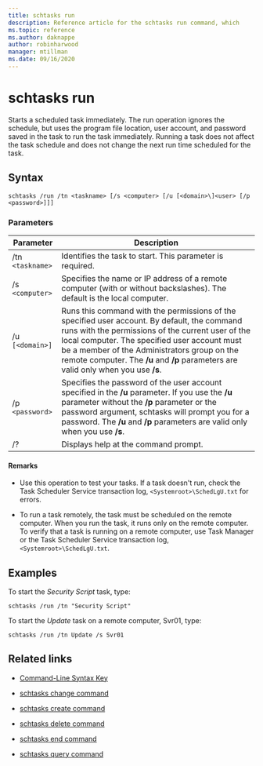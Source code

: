 ```yaml
---
title: schtasks run
description: Reference article for the schtasks run command, which
ms.topic: reference
ms.author: daknappe
author: robinharwood
manager: mtillman
ms.date: 09/16/2020
---
```


# schtasks run

Starts a scheduled task immediately. The run operation ignores the schedule, but uses the program file location, user account, and password saved in the task to run the task immediately. Running a task does not affect the task schedule and does not change the next run time scheduled for the task.

## Syntax

```
schtasks /run /tn <taskname> [/s <computer> [/u [<domain>\]<user> [/p <password>]]]
```

### Parameters

| Parameter | Description |
|--|--|
| /tn `<taskname>` | Identifies the task to start. This parameter is required. |
| /s `<computer>` | Specifies the name or IP address of a remote computer (with or without backslashes). The default is the local computer. |
| /u `[<domain>]` | Runs this command with the permissions of the specified user account. By default, the command runs with the permissions of the current user of the local computer. The specified user account must be a member of the Administrators group on the remote computer. The **/u** and **/p** parameters are valid only when you use **/s**. |
| /p `<password>` | Specifies the password of the user account specified in the **/u** parameter. If you use the **/u** parameter without the **/p** parameter or the password argument, schtasks will prompt you for a password. The **/u** and **/p** parameters are valid only when you use **/s**. |
| /? | Displays help at the command prompt. |

#### Remarks

- Use this operation to test your tasks. If a task doesn't run, check the Task Scheduler Service transaction log, `<Systemroot>\SchedLgU.txt` for errors.

- To run a task remotely, the task must be scheduled on the remote computer. When you run the task, it runs only on the remote computer. To verify that a task is running on a remote computer, use Task Manager or the Task Scheduler Service transaction log, `<Systemroot>\SchedLgU.txt`.

## Examples

To start the *Security Script* task, type:

```
schtasks /run /tn "Security Script"
```

To start the *Update* task on a remote computer, Svr01, type:

```
schtasks /run /tn Update /s Svr01
```

## Related links

- [Command-Line Syntax Key](command-line-syntax-key.md)

- [schtasks change command](schtasks-change.md)

- [schtasks create command](schtasks-create.md)

- [schtasks delete command](schtasks-delete.md)

- [schtasks end command](schtasks-end.md)

- [schtasks query command](schtasks-query.md)
